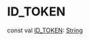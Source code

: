 # ID_TOKEN


const val [ID_TOKEN](-i-d_-t-o-k-e-n.md): [String](https://kotlinlang.org/api/latest/jvm/stdlib/kotlin/-string/index.html)
